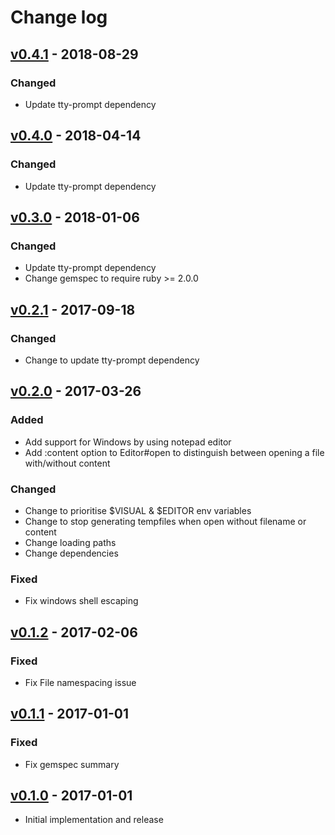 # Change log

## [v0.4.1] - 2018-08-29

### Changed
* Update tty-prompt dependency

## [v0.4.0] - 2018-04-14

### Changed
* Update tty-prompt dependency

## [v0.3.0] - 2018-01-06

### Changed
* Update tty-prompt dependency
* Change gemspec to require ruby >= 2.0.0

## [v0.2.1] - 2017-09-18

### Changed
* Change to update tty-prompt dependency

## [v0.2.0] - 2017-03-26

### Added
* Add support for Windows by using notepad editor
* Add :content option to Editor#open to distinguish between opening
  a file with/without content

### Changed
* Change to prioritise $VISUAL & $EDITOR env variables
* Change to stop generating tempfiles when open without filename or content
* Change loading paths
* Change dependencies

### Fixed
* Fix windows shell escaping

## [v0.1.2] - 2017-02-06

### Fixed
* Fix File namespacing issue

## [v0.1.1] - 2017-01-01

### Fixed
* Fix gemspec summary

## [v0.1.0] - 2017-01-01

* Initial implementation and release

[v0.4.1]: https://github.com/piotrmurach/tty-editor/compare/v0.4.0...v0.4.1
[v0.4.0]: https://github.com/piotrmurach/tty-editor/compare/v0.3.0...v0.4.0
[v0.3.0]: https://github.com/piotrmurach/tty-editor/compare/v0.2.1...v0.3.0
[v0.2.1]: https://github.com/piotrmurach/tty-editor/compare/v0.2.0...v0.2.1
[v0.2.0]: https://github.com/piotrmurach/tty-editor/compare/v0.1.2...v0.2.0
[v0.1.2]: https://github.com/piotrmurach/tty-editor/compare/v0.1.1...v0.1.2
[v0.1.1]: https://github.com/piotrmurach/tty-editor/compare/v0.1.0...v0.1.1
[v0.1.0]: https://github.com/piotrmurach/tty-editor/compare/v0.1.0
